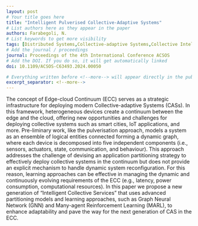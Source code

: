 ```yaml
---
layout: post
# Your title goes here
title: "Intelligent Pulverised Collective-Adaptive Systems"
# List authors here as they appear in the paper
authors: Farabegoli, N.
# List keywords to get more visibility
tags: [Distributed Systems,Collective-adaptive Systems,Collective Intelligence,Graph Neural Networks,Reinforcement Learning,Many-agent Reinforcement Learning,Pulverisation]
# Add the journal / proceedings
journal: Proceedings of the 4th International Conference ACSOS
# Add the DOI. If you do so, it will get automatically linked
doi: 10.1109/ACSOS-C63493.2024.00050

# Everything written before <!--more--> will appear directly in the publications page
excerpt_separator: <!--more-->
---
```


The concept of Edge-cloud Continuum (ECC) serves as a strategic infrastructure for deploying modern Collective-adaptive Systems (CASs). In this framework, heterogeneous devices create a continuum between the edge and the cloud, offering new opportunities and challenges for deploying collective systems such as smart cities, IoT applications, and more. Pre-liminary work, like the pulverisation approach, models a system as an ensemble of logical entities connected forming a dynamic graph, where each device is decomposed into five independent components (i.e., sensors, actuators, state, communication, and behaviour). This approach addresses the challenge of devising an application partitioning strategy to effectively deploy collective systems in the continuum but does not provide an explicit mechanism to handle dynamic system reconfiguration. For this reason, learning approaches can be effective in managing the dynamic and continuously evolving requirements of the ECC (e.g., latency, power consumption, computational resources). In this paper we propose a new generation of “Intelligent Collective Services” that uses advanced partitioning models and learning approaches, such as Graph Neural Network (GNN) and Many-agent Reinforcement Learning (MARL), to enhance adaptability and pave the way for the next generation of CAS in the ECC.